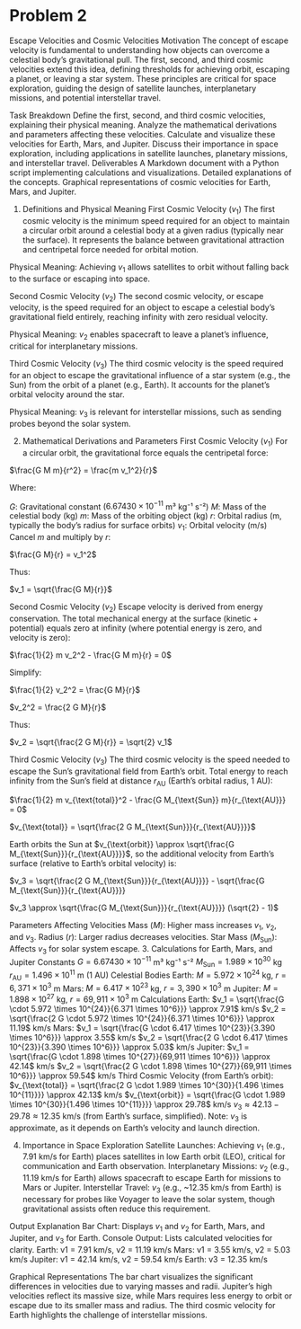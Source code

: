 # Problem 2
Escape Velocities and Cosmic Velocities
Motivation
The concept of escape velocity is fundamental to understanding how objects can overcome a celestial body’s gravitational pull. The first, second, and third cosmic velocities extend this idea, defining thresholds for achieving orbit, escaping a planet, or leaving a star system. These principles are critical for space exploration, guiding the design of satellite launches, interplanetary missions, and potential interstellar travel.

Task Breakdown
Define the first, second, and third cosmic velocities, explaining their physical meaning.
Analyze the mathematical derivations and parameters affecting these velocities.
Calculate and visualize these velocities for Earth, Mars, and Jupiter.
Discuss their importance in space exploration, including applications in satellite launches, planetary missions, and interstellar travel.
Deliverables
A Markdown document with a Python script implementing calculations and visualizations.
Detailed explanations of the concepts.
Graphical representations of cosmic velocities for Earth, Mars, and Jupiter.
1. Definitions and Physical Meaning
First Cosmic Velocity ($v_1$)
The first cosmic velocity is the minimum speed required for an object to maintain a circular orbit around a celestial body at a given radius (typically near the surface). It represents the balance between gravitational attraction and centripetal force needed for orbital motion.

Physical Meaning: Achieving $v_1$ allows satellites to orbit without falling back to the surface or escaping into space.

Second Cosmic Velocity ($v_2$)
The second cosmic velocity, or escape velocity, is the speed required for an object to escape a celestial body’s gravitational field entirely, reaching infinity with zero residual velocity.

Physical Meaning: $v_2$ enables spacecraft to leave a planet’s influence, critical for interplanetary missions.

Third Cosmic Velocity ($v_3$)
The third cosmic velocity is the speed required for an object to escape the gravitational influence of a star system (e.g., the Sun) from the orbit of a planet (e.g., Earth). It accounts for the planet’s orbital velocity around the star.

Physical Meaning: $v_3$ is relevant for interstellar missions, such as sending probes beyond the solar system.

2. Mathematical Derivations and Parameters
First Cosmic Velocity ($v_1$)
For a circular orbit, the gravitational force equals the centripetal force:

$\frac{G M m}{r^2} = \frac{m v_1^2}{r}$

Where:

$G$: Gravitational constant ($6.67430 \times 10^{-11}$ m³ kg⁻¹ s⁻²)
$M$: Mass of the celestial body (kg)
$m$: Mass of the orbiting object (kg)
$r$: Orbital radius (m, typically the body’s radius for surface orbits)
$v_1$: Orbital velocity (m/s)
Cancel $m$ and multiply by $r$:

$\frac{G M}{r} = v_1^2$

Thus:

$v_1 = \sqrt{\frac{G M}{r}}$

Second Cosmic Velocity ($v_2$)
Escape velocity is derived from energy conservation. The total mechanical energy at the surface (kinetic + potential) equals zero at infinity (where potential energy is zero, and velocity is zero):

$\frac{1}{2} m v_2^2 - \frac{G M m}{r} = 0$

Simplify:

$\frac{1}{2} v_2^2 = \frac{G M}{r}$

$v_2^2 = \frac{2 G M}{r}$

Thus:

$v_2 = \sqrt{\frac{2 G M}{r}} = \sqrt{2} v_1$

Third Cosmic Velocity ($v_3$)
The third cosmic velocity is the speed needed to escape the Sun’s gravitational field from Earth’s orbit. Total energy to reach infinity from the Sun’s field at distance $r_{\text{AU}}$ (Earth’s orbital radius, 1 AU):

$\frac{1}{2} m v_{\text{total}}^2 - \frac{G M_{\text{Sun}} m}{r_{\text{AU}}} = 0$

$v_{\text{total}} = \sqrt{\frac{2 G M_{\text{Sun}}}{r_{\text{AU}}}}$

Earth orbits the Sun at $v_{\text{orbit}} \approx \sqrt{\frac{G M_{\text{Sun}}}{r_{\text{AU}}}}$, so the additional velocity from Earth’s surface (relative to Earth’s orbital velocity) is:

$v_3 = \sqrt{\frac{2 G M_{\text{Sun}}}{r_{\text{AU}}}} - \sqrt{\frac{G M_{\text{Sun}}}{r_{\text{AU}}}}

$v_3 \approx \sqrt{\frac{G M_{\text{Sun}}}{r_{\text{AU}}}} (\sqrt{2} - 1)$

Parameters Affecting Velocities
Mass ($M$): Higher mass increases $v_1$, $v_2$, and $v_3$.
Radius ($r$): Larger radius decreases velocities.
Star Mass ($M_{\text{Sun}}$): Affects $v_3$ for solar system escape.
3. Calculations for Earth, Mars, and Jupiter
Constants
$G = 6.67430 \times 10^{-11}$ m³ kg⁻¹ s⁻²
$M_{\text{Sun}} = 1.989 \times 10^{30}$ kg
$r_{\text{AU}} = 1.496 \times 10^{11}$ m (1 AU)
Celestial Bodies
Earth: $M = 5.972 \times 10^{24}$ kg, $r = 6,371 \times 10^3$ m
Mars: $M = 6.417 \times 10^{23}$ kg, $r = 3,390 \times 10^3$ m
Jupiter: $M = 1.898 \times 10^{27}$ kg, $r = 69,911 \times 10^3$ m
Calculations
Earth:
$v_1 = \sqrt{\frac{G \cdot 5.972 \times 10^{24}}{6.371 \times 10^6}}} \approx 7.91$ km/s
$v_2 = \sqrt{\frac{2 G \cdot 5.972 \times 10^{24}}{6.371 \times 10^6}}} \approx 11.19$ km/s
Mars:
$v_1 = \sqrt{\frac{G \cdot 6.417 \times 10^{23}}{3.390 \times 10^6}}} \approx 3.55$ km/s
$v_2 = \sqrt{\frac{2 G \cdot 6.417 \times 10^{23}}{3.390 \times 10^6}}} \approx 5.03$ km/s
Jupiter:
$v_1 = \sqrt{\frac{G \cdot 1.898 \times 10^{27}}{69,911 \times 10^6}}} \approx 42.14$ km/s
$v_2 = \sqrt{\frac{2 G \cdot 1.898 \times 10^{27}}{69,911 \times 10^6}}} \approx 59.54$ km/s
Third Cosmic Velocity (from Earth’s orbit):
$v_{\text{total}} = \sqrt{\frac{2 G \cdot 1.989 \times 10^{30}}{1.496 \times 10^{11}}}} \approx 42.13$ km/s
$v_{\text{orbit}} = \sqrt{\frac{G \cdot 1.989 \times 10^{30}}{1.496 \times 10^{11}}}} \approx 29.78$ km/s
$v_3 \approx 42.13 - 29.78 \approx 12.35$ km/s (from Earth’s surface, simplified).
Note: $v_3$ is approximate, as it depends on Earth’s velocity and launch direction.

4. Importance in Space Exploration
Satellite Launches: Achieving $v_1$ (e.g., 7.91 km/s for Earth) places satellites in low Earth orbit (LEO), critical for communication and Earth observation.
Interplanetary Missions: $v_2$ (e.g., 11.19 km/s for Earth) allows spacecraft to escape Earth for missions to Mars or Jupiter.
Interstellar Travel: $v_3$ (e.g., ~12.35 km/s from Earth) is necessary for probes like Voyager to leave the solar system, though gravitational assists often reduce this requirement.



Output Explanation
Bar Chart: Displays $v_1$ and $v_2$ for Earth, Mars, and Jupiter, and $v_3$ for Earth.
Console Output: Lists calculated velocities for clarity.
Earth: v1 = 7.91 km/s, v2 = 11.19 km/s
Mars: v1 = 3.55 km/s, v2 = 5.03 km/s
Jupiter: v1 = 42.14 km/s, v2 = 59.54 km/s
Earth: v3 = 12.35 km/s

Graphical Representations
The bar chart visualizes the significant differences in velocities due to varying masses and radii. Jupiter’s high velocities reflect its massive size, while Mars requires less energy to orbit or escape due to its smaller mass and radius. The third cosmic velocity for Earth highlights the challenge of interstellar missions.